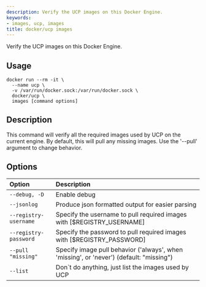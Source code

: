```yaml
---
description: Verify the UCP images on this Docker Engine.
keywords:
- images, ucp, images
title: docker/ucp images
---
```


Verify the UCP images on this Docker Engine.

## Usage

```
docker run --rm -it \
  --name ucp \
  -v /var/run/docker.sock:/var/run/docker.sock \
  docker/ucp \
  images [command options]
```

## Description

This command will verify all the required images used by UCP on the current
engine.
By default, this will pull any missing images. Use the '--pull' argument
to change behavior.

## Options

| Option                | Description                                                                             |
|:----------------------|:----------------------------------------------------------------------------------------|
| `--debug, -D`         | Enable debug                                                                            |
| `--jsonlog`           | Produce json formatted output for easier parsing                                        |
| `--registry-username` | Specify the username to pull required images with [$REGISTRY_USERNAME]                  |
| `--registry-password` | Specify the password to pull required images with [$REGISTRY_PASSWORD]                  |
| `--pull "missing"`    | Specify image pull behavior ('always', when 'missing', or 'never') (default: "missing") |
| `--list`              | Don`t do anything, just list the images used by UCP                                     |
